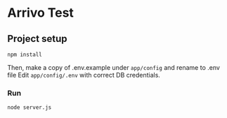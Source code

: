 # Arrivo Test

## Project setup
```
npm install
```

Then, make a copy of .env.example under `app/config` and rename to .env file
Edit `app/config/.env` with correct DB credentials.

### Run
```
node server.js
```
